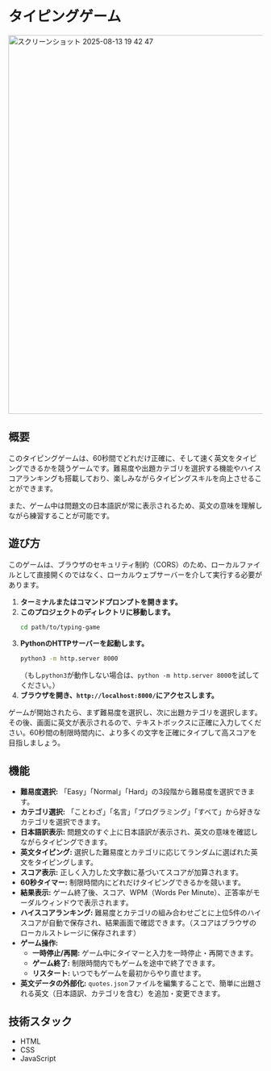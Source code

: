 # タイピングゲーム
<img width="1015" height="751" alt="スクリーンショット 2025-08-13 19 42 47" src="https://github.com/user-attachments/assets/0ed7c8b7-3d2c-4e40-a25a-656af2a4a02a" />

## 概要
このタイピングゲームは、60秒間でどれだけ正確に、そして速く英文をタイピングできるかを競うゲームです。難易度や出題カテゴリを選択する機能やハイスコアランキングも搭載しており、楽しみながらタイピングスキルを向上させることができます。

また、ゲーム中は問題文の日本語訳が常に表示されるため、英文の意味を理解しながら練習することが可能です。

## 遊び方
このゲームは、ブラウザのセキュリティ制約（CORS）のため、ローカルファイルとして直接開くのではなく、ローカルウェブサーバーを介して実行する必要があります。

1.  **ターミナルまたはコマンドプロンプトを開きます。**
2.  **このプロジェクトのディレクトリに移動します。**
    ```bash
    cd path/to/typing-game
    ```
3.  **PythonのHTTPサーバーを起動します。**
    ```bash
    python3 -m http.server 8000
    ```
    （もし`python3`が動作しない場合は、`python -m http.server 8000`を試してください。）
4.  **ブラウザを開き、`http://localhost:8000/`にアクセスします。**

ゲームが開始されたら、まず難易度を選択し、次に出題カテゴリを選択します。その後、画面に英文が表示されるので、テキストボックスに正確に入力してください。60秒間の制限時間内に、より多くの文字を正確にタイプして高スコアを目指しましょう。

## 機能
*   **難易度選択:** 「Easy」「Normal」「Hard」の3段階から難易度を選択できます。
*   **カテゴリ選択:** 「ことわざ」「名言」「プログラミング」「すべて」から好きなカテゴリを選択できます。
*   **日本語訳表示:** 問題文のすぐ上に日本語訳が表示され、英文の意味を確認しながらタイピングできます。
*   **英文タイピング:** 選択した難易度とカテゴリに応じてランダムに選ばれた英文をタイピングします。
*   **スコア表示:** 正しく入力した文字数に基づいてスコアが加算されます。
*   **60秒タイマー:** 制限時間内にどれだけタイピングできるかを競います。
*   **結果表示:** ゲーム終了後、スコア、WPM（Words Per Minute）、正答率がモーダルウィンドウで表示されます。
*   **ハイスコアランキング:** 難易度とカテゴリの組み合わせごとに上位5件のハイスコアが自動で保存され、結果画面で確認できます。（スコアはブラウザのローカルストレージに保存されます）
*   **ゲーム操作:**
    *   **一時停止/再開:** ゲーム中にタイマーと入力を一時停止・再開できます。
    *   **ゲーム終了:** 制限時間内でもゲームを途中で終了できます。
    *   **リスタート:** いつでもゲームを最初からやり直せます。
*   **英文データの外部化:** `quotes.json`ファイルを編集することで、簡単に出題される英文（日本語訳、カテゴリを含む）を追加・変更できます。

## 技術スタック
*   HTML
*   CSS
*   JavaScript
